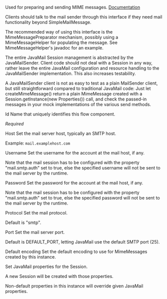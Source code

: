 
Used for preparing and sending MIME messages.
<a href="http://docs.spring.io/spring-integration/docs/2.1.x/reference/html/mail.html#mail-outbound" target="_blank">Documentation</a>

Clients should talk to the mail sender through this interface if they need mail functionality beyond SimpleMailMessage. 

The recommended way of using this interface is the MimeMessagePreparator mechanism, possibly using a MimeMessageHelper for populating the message. See MimeMessageHelper's javadoc for an example.

The entire JavaMail Session management is abstracted by the JavaMailSender. Client code should not deal with a Session in any way, rather leave the entire JavaMail configuration and resource handling to the JavaMailSender implementation. This also increases testability.

A JavaMailSender client is not as easy to test as a plain MailSender client, but still straightforward compared to traditional JavaMail code: Just let createMimeMessage() return a plain MimeMessage created with a Session.getInstance(new Properties()) call, and check the passed-in messages in your mock implementations of the various send methods.


Id
Name that uniquely identifies this flow component.

<i>Required</i>


Host
Set the mail server host, typically an SMTP host.

Example:
<code>mail.examplehost.com</code>


Username
Set the username for the account at the mail host, if any.

Note that the mail session has to be configured with the property "mail.smtp.auth" set to true, else the specified username will not be sent to the mail server by the runtime.



Password
Set the password for the account at the mail host, if any.

Note that the mail session has to be configured with the property "mail.smtp.auth" set to true, else the specified password will not be sent to the mail server by the runtime.


Protocol
Set the mail protocol. 

Default is "smtp". 


Port
Set the mail server port.

Default is DEFAULT_PORT, letting JavaMail use the default SMTP port (25).


Default encoding
Set the default encoding to use for MimeMessages created by this instance.


Set JavaMail properties for the Session.

A new Session will be created with those properties.

Non-default properties in this instance will override given JavaMail properties.

